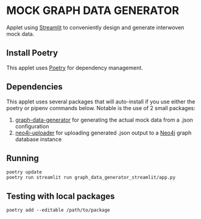 # MOCK GRAPH DATA GENERATOR
Applet using [Streamlit](https://streamlit.io) to conveniently design and generate interwoven mock data.

## Install Poetry
This applet uses [Poetry](https://python-poetry.org) for dependency management.

## Dependencies
This applet uses several packages that will auto-install if you use either the poetry or pipenv commands below. Notable is the use of 2 small packages:
1. [graph-data-generator](https://pypi.org/project/graph-data-generator/) for generating the actual mock data from a .json configuration
2. [neo4j-uploader](https://pypi.org/project/neo4j-uploader/) for uploading generated .json output to a [Neo4j](https://neo4j.com/developer/) graph database instance

## Running
```
poetry update
poetry run streamlit run graph_data_generator_streamlit/app.py
```

## Testing with local packages
`poetry add --editable /path/to/package`
